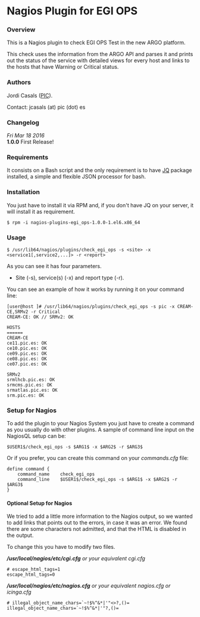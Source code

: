Nagios Plugin for EGI OPS
=========================

### Overview
This is a Nagios plugin to check EGI OPS Test in the new ARGO platform.

This check uses the information from the ARGO API and parses it and prints out the status of the service with detailed views for every host and links to the hosts that have Warning or Critical status.

### Authors
Jordi Casals ([PIC](http://www.pic.es)).

Contact: jcasals (at) pic (dot) es

### Changelog
*Fri Mar 18 2016*<br>
**1.0.0** First Release!

### Requirements
It consists on a Bash script and the only requirement is to have [JQ](http://stedolan.github.io/jq/) package installed, a simple and flexible JSON processor for bash.

### Installation
You just have to install it via RPM and, if you don't have JQ on your server, it will install it as requirement.
```
$ rpm -i nagios-plugins-egi_ops-1.0.0-1.el6.x86_64
```

### Usage
```
$ /usr/lib64/nagios/plugins/check_egi_ops -s <site> -x <service1[,service2,...]> -r <report>
```
As you can see it has four parameters. 
- Site (-s), service(s) (-x) and report type (-r).

You can see an example of how it works by running it on your command line:
```
[user@host ]# /usr/lib64/nagios/plugins/check_egi_ops -s pic -x CREAM-CE,SRMv2 -r Critical
CREAM-CE: OK // SRMv2: OK

HOSTS
======
CREAM-CE
ce11.pic.es: OK
ce10.pic.es: OK
ce09.pic.es: OK
ce08.pic.es: OK
ce07.pic.es: OK

SRMv2
srmlhcb.pic.es: OK
srmcms.pic.es: OK
srmatlas.pic.es: OK
srm.pic.es: OK
```

### Setup for Nagios
To add the plugin to your Nagios System you just have to create a command as you usually do with other plugins. A sample of command line input on the NagiosQL setup can be:
```
$USER1$/check_egi_ops -s $ARG1$ -x $ARG2$ -r $ARG3$
```
Or if you prefer, you can create this command on your *commands.cfg* file:
```
define command {
    command_name    check_egi_ops
    command_line    $USER1$/check_egi_ops -s $ARG1$ -x $ARG2$ -r $ARG3$
}
```

#### Optional Setup for Nagios
We tried to add a little more information to the Nagios output, so we wanted to add links that points out to the errors, in case it was an error. We found there are some characters not admitted, and that the HTML is disabled in the output. 

To change this you have to modify two files.

***/usr/local/nagios/etc/cgi.cfg*** *or your equivalent cgi.cfg*
```
# escape_html_tags=1
escape_html_tags=0
```
***/usr/local/nagios/etc/nagios.cfg*** *or your equivalent nagios.cfg or icinga.cfg*
```
# illegal_object_name_chars=`~!$%^&*|'"<>?,()=
illegal_object_name_chars=`~!$%^&*|'"?,()=
```

